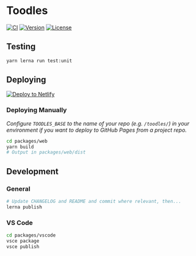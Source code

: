 # Toodles

[![CI](https://github.com/thombruce/toodles/actions/workflows/ci.yml/badge.svg?branch=main)](https://github.com/thombruce/toodles/actions/workflows/ci.yml?query=branch%3Amain)
[![Version](https://img.shields.io/github/v/tag/thombruce/toodles?label=release)](https://github.com/thombruce/toodles/tags)
[![License](https://img.shields.io/github/license/thombruce/toodles)](https://github.com/thombruce/toodles/blob/main/COPYING)

## Testing

```sh
yarn lerna run test:unit
```

## Deploying

[![Deploy to Netlify](https://www.netlify.com/img/deploy/button.svg)](https://app.netlify.com/start/deploy?repository=https://github.com/thombruce/toodles&base=packages/web)

### Deploying Manually

_Configure `TOODLES_BASE` to the name of your repo (e.g. `/toodles/`) in your environment if you want to deploy to GitHub Pages from a project repo._

```sh
cd packages/web
yarn build
# Output in packages/web/dist
```

## Development

### General

```sh
# Update CHANGELOG and README and commit where relevant, then...
lerna publish
```

### VS Code

```sh
cd packages/vscode
vsce package
vsce publish
```
